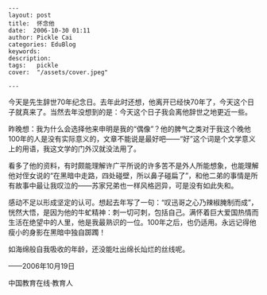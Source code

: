 
    ---
    layout: post  
    title:  怀念他  
    date:  2006-10-30 01:11  
    author: Pickle Cai  
    categories: EduBlog  
    keywords: 
    description:   
    tags:	pickle   
    cover:  "/assets/cover.jpeg"  

    ---  
    
今天是先生辞世70年纪念日。去年此时还想，他离开已经快70年了，今天这个日子就真来了。当然去年没想到的是：今天这个日子我会离他辞世之地更近一些。



昨晚想：我为什么会选择他来申明是我的“偶像”？他的脾气之类对于我这个晚他100年的人是没有实际意义的，文章不能说是最好吧——“好”这个词是个文学意义上的用语，我这文学的门外汉就没法用了。



看多了他的资料，有时颇能理解许广平所说的许多苦不是外人所能想象，也能理解他对侄女说的“在黑暗中走路，四处碰壁，所以鼻子碰扁了”，和他二弟的事情是所有故事中最让我叹泣的——苏家兄弟也一样风格迥异，可是没有如此失和。



感动不足以形成坚定的认可。想起去年写了一句：“叹迅哥之心乃辣椒腌制而成”，恍然大悟，是因为他的牛虻精神：刺一切可刺，包括自己。满怀着巨大爱国热情而生活在绝望中的人里，他是我最熟识的一位。100年之后，也仍适用。永远记得他瘦小的身影在黑暗中独自踯躅！



如海绵般自我吸收的年龄，还没能吐出绵长灿烂的丝线呢。

 

——2006年10月19日

		    
 中国教育在线·教育人

